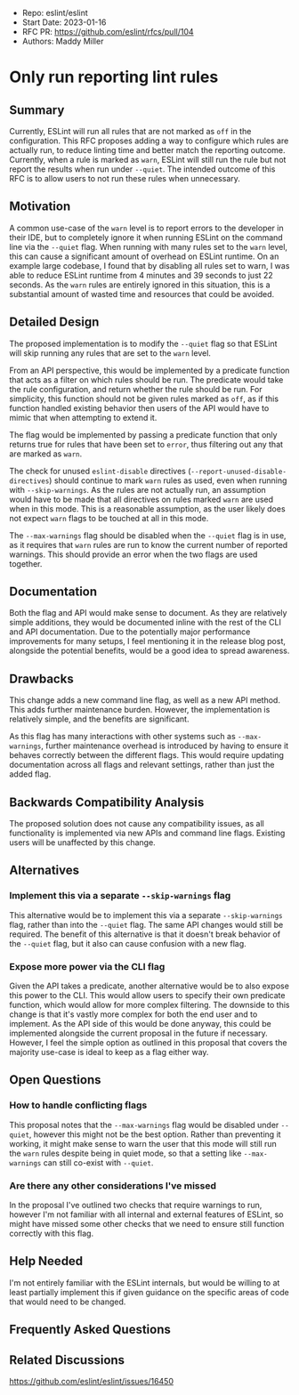 - Repo: eslint/eslint
- Start Date: 2023-01-16
- RFC PR: <https://github.com/eslint/rfcs/pull/104>
- Authors: Maddy Miller

# Only run reporting lint rules

## Summary

Currently, ESLint will run all rules that are not marked as `off` in the configuration.
This RFC proposes adding a way to configure which rules are actually run, to reduce linting
time and better match the reporting outcome. Currently, when a rule is marked as `warn`,
ESLint will still run the rule but not report the results when run under `--quiet`. The
intended outcome of this RFC is to allow users to not run these rules when unnecessary.

## Motivation

A common use-case of the `warn` level is to report errors to the developer in their IDE,
but to completely ignore it when running ESLint on the command line via the `--quiet` flag.
When running with many rules set to the `warn` level, this can cause a significant amount
of overhead on ESLint runtime. On an example large codebase, I found that by disabling all
rules set to warn, I was able to reduce ESLint runtime from 4 minutes and 39 seconds to just
22 seconds. As the `warn` rules are entirely ignored in this situation, this is a substantial
amount of wasted time and resources that could be avoided.

## Detailed Design

The proposed implementation is to modify the `--quiet` flag so that ESLint will skip
running any rules that are set to the `warn` level.

From an API perspective, this would be implemented by a predicate function that acts as
a filter on which rules should be run. The predicate would take the rule configuration,
and return whether the rule should be run. For simplicity, this function should not be
given rules marked as `off`, as if this function handled existing behavior then users of the
API would have to mimic that when attempting to extend it.

The flag would be implemented by passing a predicate function that only returns true for
rules that have been set to `error`, thus filtering out any that are marked as `warn`.

The check for unused `eslint-disable` directives (`--report-unused-disable-directives`)
should continue to mark `warn` rules as used, even when running with `--skip-warnings`.
As the rules are not actually run, an assumption would have to be made that all directives
on rules marked `warn` are used when in this mode. This is a reasonable assumption, as
the user likely does not expect `warn` flags to be touched at all in this mode.

The `--max-warnings` flag should be disabled when the `--quiet` flag is in use, as it requires that
`warn` rules are run to know the current number of reported warnings. This should provide an
error when the two flags are used together.

## Documentation

Both the flag and API would make sense to document. As they are relatively simple additions,
they would be documented inline with the rest of the CLI and API documentation. Due to the
potentially major performance improvements for many setups, I feel mentioning it in the
release blog post, alongside the potential benefits, would be a good idea to spread awareness.

## Drawbacks

This change adds a new command line flag, as well as a new API method. This adds further
maintenance burden. However, the implementation is relatively simple, and the benefits
are significant.

As this flag has many interactions with other systems such as `--max-warnings`, further
maintenance overhead is introduced by having to ensure it behaves correctly between
the different flags. This would require updating documentation across all flags and relevant
settings, rather than just the added flag.

## Backwards Compatibility Analysis

The proposed solution does not cause any compatibility issues, as all functionality is
implemented via new APIs and command line flags. Existing users will be unaffected
by this change.

## Alternatives

### Implement this via a separate `--skip-warnings` flag

This alternative would be to implement this via a separate `--skip-warnings` flag, rather
than into the `--quiet` flag. The same API changes would still be required. The benefit of
this alternative is that it doesn't break behavior of the `--quiet` flag, but it also can
cause confusion with a new flag.

### Expose more power via the CLI flag

Given the API takes a predicate, another alternative would be to also expose this power
to the CLI. This would allow users to specify their own predicate function, which would
allow for more complex filtering. The downside to this change is that it's vastly more
complex for both the end user and to implement. As the API side of this would be done
anyway, this could be implemented alongside the current proposal in the future if necessary.
However, I feel the simple option as outlined in this proposal that covers the majority
use-case is ideal to keep as a flag either way.

## Open Questions

### How to handle conflicting flags

This proposal notes that the `--max-warnings` flag would be disabled under `--quiet`, however
this might not be the best option. Rather than preventing it working, it might make sense to
warn the user that this mode will still run the `warn` rules despite being in quiet mode,
so that a setting like `--max-warnings` can still co-exist with `--quiet`.

### Are there any other considerations I've missed

In the proposal I've outlined two checks that require warnings to run, however I'm not
familiar with all internal and external features of ESLint, so might have missed some other
checks that we need to ensure still function correctly with this flag.

## Help Needed

I'm not entirely familiar with the ESLint internals, but would be willing to at least
partially implement this if given guidance on the specific areas of code that would need
to be changed.

## Frequently Asked Questions

<!--
    This section is optional but suggested.

    Try to anticipate points of clarification that might be needed by
    the people reviewing this RFC. Include those questions and answers
    in this section.
-->

## Related Discussions

https://github.com/eslint/eslint/issues/16450
